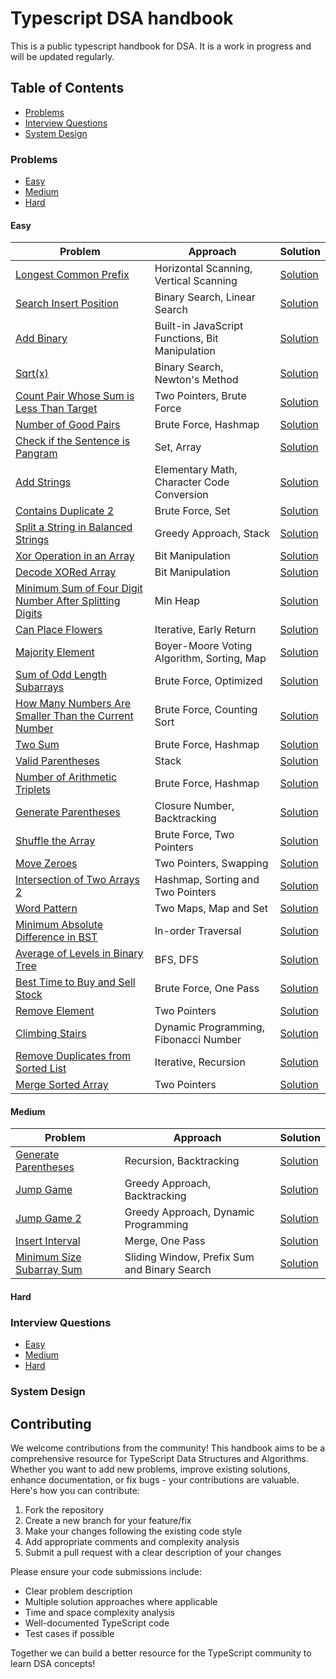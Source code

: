 # Typescript DSA handbook

This is a public typescript handbook for DSA. It is a work in progress and will be updated regularly.

## Table of Contents

- [Problems](#problems)
- [Interview Questions](#interview-questions)
- [System Design](#system-design)

### Problems

- [Easy](#easy)
- [Medium](#medium)
- [Hard](#hard)

#### Easy

| Problem                                                                                                                          | Approach                                        | Solution                                                                                   |
| -------------------------------------------------------------------------------------------------------------------------------- | ----------------------------------------------- | ------------------------------------------------------------------------------------------ |
| [Longest Common Prefix](problems/easy/longest-common-prefix)                                                                     | Horizontal Scanning, Vertical Scanning          | [Solution](problems/easy/longest-common-prefix/index.md)                                   |
| [Search Insert Position](problems/easy/search-insert-position)                                                                   | Binary Search, Linear Search                    | [Solution](problems/easy/search-insert-position/index.md)                                  |
| [Add Binary](problems/easy/add-binary)                                                                                           | Built-in JavaScript Functions, Bit Manipulation | [Solution](problems/easy/add-binary/index.md)                                              |
| [Sqrt(x)](problems/easy/sqrt-x)                                                                                                  | Binary Search, Newton's Method                  | [Solution](problems/easy/sqrt-x/index.md)                                                  |
| [Count Pair Whose Sum is Less Than Target](problems/easy/count-pair-whose-sum-is-less-than-target)                               | Two Pointers, Brute Force                       | [Solution](problems/easy/count-pair-whose-sum-is-less-than-target/index.md)                |
| [Number of Good Pairs](problems/easy/number-of-good-pairs)                                                                       | Brute Force, Hashmap                            | [Solution](problems/easy/number-of-good-pairs/index.md)                                    |
| [Check if the Sentence is Pangram](problems/easy/check-if-the-sentence-is-pangram)                                               | Set, Array                                      | [Solution](problems/easy/check-if-the-sentence-is-pangram/index.md)                        |
| [Add Strings](problems/easy/add-string)                                                                                          | Elementary Math, Character Code Conversion      | [Solution](problems/easy/add-string/index.md)                                              |
| [Contains Duplicate 2](problems/easy/contains-duplicate-2)                                                                       | Brute Force, Set                                | [Solution](problems/easy/contains-duplicate-2/index.md)                                    |
| [Split a String in Balanced Strings](problems/easy/split-a-string-in-balanced-strings)                                           | Greedy Approach, Stack                          | [Solution](problems/easy/split-a-string-in-balanced-strings/index.md)                      |
| [Xor Operation in an Array](problems/easy/xor-operation-in-an-array)                                                             | Bit Manipulation                                | [Solution](problems/easy/xor-operation-in-an-array/index.md)                               |
| [Decode XORed Array](problems/easy/decode-xor-in-an-array)                                                                       | Bit Manipulation                                | [Solution](problems/easy/decode-xor-in-an-array/index.md)                                  |
| [Minimum Sum of Four Digit Number After Splitting Digits](problems/easy/minimum-sum-of-four-digit-number-after-splitting-digits) | Min Heap                                        | [Solution](problems/easy/minimum-sum-of-four-digit-number-after-splitting-digits/index.md) |
| [Can Place Flowers](problems/easy/can-place-flowers)                                                                             | Iterative, Early Return                         | [Solution](problems/easy/can-place-flowers/index.md)                                       |
| [Majority Element](problems/easy/majority-element)                                                                               | Boyer-Moore Voting Algorithm, Sorting, Map      | [Solution](problems/easy/majority-element/index.md)                                        |
| [Sum of Odd Length Subarrays](problems/easy/sum-of-odd-length-subarrays)                                                         | Brute Force, Optimized                          | [Solution](problems/easy/sum-of-odd-length-subarrays/index.md)                             |
| [How Many Numbers Are Smaller Than the Current Number](problems/easy/how-many-numbers-are-smaller-than-the-current-number)       | Brute Force, Counting Sort                      | [Solution](problems/easy/how-many-numbers-are-smaller-than-the-current-number/index.md)    |
| [Two Sum](problems/easy/two-sum)                                                                                                 | Brute Force, Hashmap                            | [Solution](problems/easy/two-sum/index.md)                                                 |
| [Valid Parentheses](problems/easy/valid-parentheses)                                                                             | Stack                                           | [Solution](problems/easy/valid-parentheses/index.md)                                       |
| [Number of Arithmetic Triplets](problems/easy/number-of-arithmetic-triplets)                                                     | Brute Force, Hashmap                            | [Solution](problems/easy/number-of-arithmetic-triplets/index.md)                           |
| [Generate Parentheses](problems/easy/generate-parentheses)                                                                       | Closure Number, Backtracking                    | [Solution](problems/easy/generate-parentheses/index.md)                                    |
| [Shuffle the Array](problems/easy/shuffle-array)                                                                                 | Brute Force, Two Pointers                       | [Solution](problems/easy/shuffle-array/index.md)                                           |
| [Move Zeroes](problems/easy/move-zeros)                                                                                          | Two Pointers, Swapping                          | [Solution](problems/easy/move-zeros/index.md)                                              |
| [Intersection of Two Arrays 2](problems/easy/insersection-of-two-arrays-2)                                                       | Hashmap, Sorting and Two Pointers               | [Solution](problems/easy/insersection-of-two-arrays-2/index.md)                            |
| [Word Pattern](problems/easy/word-pattern)                                                                                       | Two Maps, Map and Set                           | [Solution](problems/easy/word-pattern/index.md)                                            |
| [Minimum Absolute Difference in BST](problems/easy/minimum-absolute-difference-bst)                                              | In-order Traversal                              | [Solution](problems/easy/minimum-absolute-difference-bst/index.md)                         |
| [Average of Levels in Binary Tree](problems/easy/average-of-levels-in-binary-tree)                                               | BFS, DFS                                        | [Solution](problems/easy/average-of-levels-in-binary-tree/index.md)                        |
| [Best Time to Buy and Sell Stock](problems/easy/best-time-to-buy-and-sell-stock)                                                 | Brute Force, One Pass                           | [Solution](problems/easy/best-time-to-buy-and-sell-stock/index.md)                         |
| [Remove Element](problems/easy/remove-element)                                                                                   | Two Pointers                                    | [Solution](problems/easy/remove-element/index.md)                                          |
| [Climbing Stairs](problems/easy/climbing-stairs)                                                                                 | Dynamic Programming, Fibonacci Number           | [Solution](problems/easy/climbing-stairs/index.md)                                         |
| [Remove Duplicates from Sorted List](problems/easy/remove-duplicates-from-sorted-list)                                           | Iterative, Recursion                            | [Solution](problems/easy/remove-duplicates-from-sorted-list/index.md)                      |
| [Merge Sorted Array](problems/easy/merge-sorted-array)                                                                           | Two Pointers                                    | [Solution](problems/easy/merge-sorted-array/index.md)                                      |

#### Medium

| Problem                                                                | Approach                                     | Solution                                                       |
| ---------------------------------------------------------------------- | -------------------------------------------- | -------------------------------------------------------------- |
| [Generate Parentheses](problems/medium/generate-parentheses)           | Recursion, Backtracking                      | [Solution](problems/medium/generate-parentheses/index.md)      |
| [Jump Game](problems/medium/jump-game)                                 | Greedy Approach, Backtracking                | [Solution](problems/medium/jump-game/index.md)                 |
| [Jump Game 2](problems/medium/jump-game-2)                             | Greedy Approach, Dynamic Programming         | [Solution](problems/medium/jump-game-2/index.md)               |
| [Insert Interval](problems/medium/insert-interval)                     | Merge, One Pass                              | [Solution](problems/medium/insert-interval/index.ts)           |
| [Minimum Size Subarray Sum](problems/medium/minimum-size-subarray-sum) | Sliding Window, Prefix Sum and Binary Search | [Solution](problems/medium/minimum-size-subarray-sum/index.md) |

#### Hard

### Interview Questions

- [Easy](#easy)
- [Medium](#medium)
- [Hard](#hard)

### System Design

## Contributing

We welcome contributions from the community! This handbook aims to be a comprehensive resource for TypeScript Data Structures and Algorithms. Whether you want to add new problems, improve existing solutions, enhance documentation, or fix bugs - your contributions are valuable. Here's how you can contribute:

1. Fork the repository
2. Create a new branch for your feature/fix
3. Make your changes following the existing code style
4. Add appropriate comments and complexity analysis
5. Submit a pull request with a clear description of your changes

Please ensure your code submissions include:

- Clear problem description
- Multiple solution approaches where applicable
- Time and space complexity analysis
- Well-documented TypeScript code
- Test cases if possible

Together we can build a better resource for the TypeScript community to learn DSA concepts!
